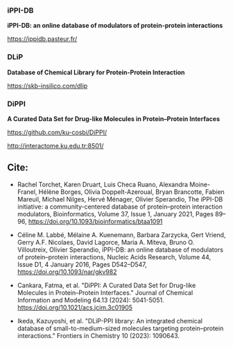 



### iPPI-DB

**iPPI-DB: an online database of modulators of protein-protein interactions**  

https://ippidb.pasteur.fr/

### DLiP

**Database of Chemical Library for Protein-Protein Interaction**   

https://skb-insilico.com/dlip

### DiPPI

**A Curated Data Set for Drug-like Molecules in Protein–Protein Interfaces**  

https://github.com/ku-cosbi/DiPPI/

http://interactome.ku.edu.tr:8501/


## Cite:

*  Rachel Torchet, Karen Druart, Luis Checa Ruano, Alexandra Moine-Franel, Hélène Borges, Olivia Doppelt-Azeroual, Bryan Brancotte, Fabien Mareuil, Michael Nilges, Hervé Ménager, Olivier Sperandio, The iPPI-DB initiative: a community-centered database of protein–protein interaction modulators, Bioinformatics, Volume 37, Issue 1, January 2021, Pages 89–96, https://doi.org/10.1093/bioinformatics/btaa1091

*  Céline M. Labbé, Mélaine A. Kuenemann, Barbara Zarzycka, Gert Vriend, Gerry A.F. Nicolaes, David Lagorce, Maria A. Miteva, Bruno O. Villoutreix, Olivier Sperandio, iPPI-DB: an online database of modulators of protein–protein interactions, Nucleic Acids Research, Volume 44, Issue D1, 4 January 2016, Pages D542–D547, https://doi.org/10.1093/nar/gkv982  

*  Cankara, Fatma, et al. "DiPPI: A Curated Data Set for Drug-like Molecules in Protein–Protein Interfaces." Journal of Chemical Information and Modeling 64.13 (2024): 5041-5051. https://doi.org/10.1021/acs.jcim.3c01905

*  Ikeda, Kazuyoshi, et al. "DLiP-PPI library: An integrated chemical database of small-to-medium-sized molecules targeting protein–protein interactions." Frontiers in Chemistry 10 (2023): 1090643.
